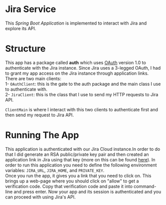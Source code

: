 # Jira Service

This *Spring Boot Application* is implemented to interact with Jira and explore its API.

# Structure
This app has a package called **auth** which uses [OAuth](https://en.wikipedia.org/wiki/OAuth) version 1.0 to authenticate
with the Jira instance. Since Jira uses a 3-legged OAuth, I had to grant my app access on the Jira instance through application
links.  
There are two main clients:  
1- `OAuthClient`: this is the gate to the auth package and the main class I use to authenticate with.  
2- `JiraClient`: this is the class that I use to send my HTTP requests to Jira API.

`ClientMain` is where I interact with this two clients to authenticate first and then send my request to Jira API.

# Running The App
This application is authenticated with our Jira Cloud instance.In order to do that I did generate an RSA public/private 
key pair and then created an application link in Jira using that key (more on this can be found [here](https://developer.atlassian.com/cloud/jira/platform/jira-rest-api-oauth-authentication/)).
 In order to run this application you need to define the following environment variables: 
`JIRA_URL`, `JIRA_HOME`, and `PRIVATE_KEY`.  
Once you run the app, it gives you a link that you need to click on. This brings up a web-page where you should click on
"allow" to get a verification code. Copy that verification code and paste it into command-line and press enter. Now your
app and its session is authenticated and you can proceed with using Jira's API.